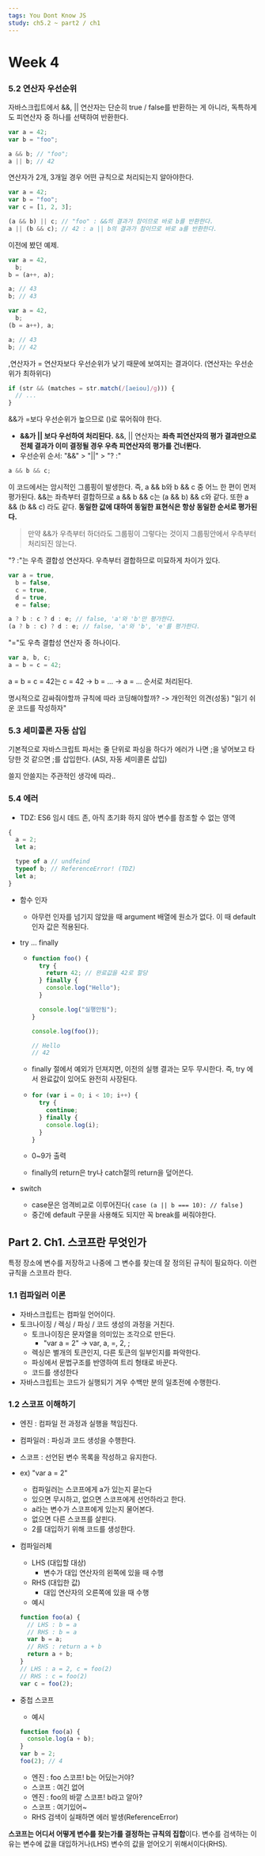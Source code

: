 ```yaml
---
tags: You Dont Know JS
study: ch5.2 ~ part2 / ch1
---
```


# Week 4

### 5.2 연산자 우선순위

자바스크립트에서 &&, || 연산자는 단순히 true / false를 반환하는 게 아니라, 독특하게도 피연산자 중 하나를 선택하여 반환한다.

```javascript
var a = 42;
var b = "foo";

a && b; // "foo";
a || b; // 42
```

연산자가 2개, 3개일 경우 어떤 규칙으로 처리되는지 알아야한다.

```javascript
var a = 42;
var b = "foo";
var c = [1, 2, 3];

(a && b) || c; // "foo" : &&의 결과가 참이므로 바로 b를 반환한다.
a || (b && c); // 42 : a || b의 결과가 참이므로 바로 a를 반환한다.
```

이전에 봤던 예제.

```javascript
var a = 42,
  b;
b = (a++, a);

a; // 43
b; // 43

var a = 42,
  b;
(b = a++), a;

a; // 43
b; // 42
```

,연산자가 = 연산자보다 우선순위가 낮기 때문에 보여지는 결과이다. (연산자는 우선순위가 최하위다)

```javascript
if (str && (matches = str.match(/[aeiou]/g))) {
  // ...
}
```

&&가 =보다 우선순위가 높으므로 ()로 묶어줘야 한다.

- **&&가 || 보다 우선하여 처리된다.** &&, || 연산자는 **좌측 피연산자의 평가 결과만으로 전체 결과가 이미 결정될 경우 우측 피연산자의 평가를 건너뛴다.**
- 우선순위 순서: "&&" > "||" > "? :"

```javascript
a && b && c;
```

이 코드에서는 암시적인 그룹핑이 발생한다. 즉, a && b와 b && c 중 어느 한 편이 먼저 평가된다. &&는 좌측부터 결합하므로 a && b && c는 (a && b) && c와 같다. 또한 a && (b && c) 라도 같다. **동일한 값에 대하여 동일한 표현식은 항상 동일한 순서로 평가된다.**

> 만약 &&가 우측부터 하더라도 그룹핑이 그렇다는 것이지 그룹핑안에서 우측부터 처리되진 않는다.

"? :"는 우측 결합성 연산자다. 우측부터 결합하므로 미묘하게 차이가 있다.

```javascript
var a = true,
  b = false,
  c = true,
  d = true,
  e = false;

a ? b : c ? d : e; // false, 'a'와 'b'만 평가한다.
(a ? b : c) ? d : e; // false, 'a'와 'b', 'e'를 평가한다.
```

"="도 우측 결합성 연산자 중 하나이다.

```javascript
var a, b, c;
a = b = c = 42;
```

a = b = c = 42는 c = 42 -> b = ... -> a = ... 순서로 처리된다.

명시적으로 감싸줘야할까 규칙에 따라 코딩해야할까?
-> 개인적인 의견(성동) "읽기 쉬운 코드를 작성하자"

### 5.3 세미콜론 자동 삽입

기본적으로 자바스크립트 파서는 줄 단위로 파싱을 하다가 에러가 나면 ;을 넣어보고 타당한 것 같으면 ;를 삽입한다. (ASI, 자동 세미콜론 삽입)

쓸지 안쓸지는 주관적인 생각에 따라..

### 5.4 에러

- TDZ: ES6 임시 데드 존, 아직 초기화 하지 않아 변수를 참조할 수 없는 영역

```javascript
{
  a = 2;
  let a;

  type of a // undfeind
  typeof b; // ReferenceError! (TDZ)
  let a;
}
```

- 함수 인자

  - 아무런 인자를 넘기지 않았을 때 argument 배열에 원소가 없다. 이 때 default 인자 값은 적용된다.

- try ... finally

  - ```javascript
    function foo() {
      try {
        return 42; // 완료값을 42로 할당
      } finally {
        console.log("Hello");
      }

      console.log("실행안됨");
    }

    console.log(foo());

    // Hello
    // 42
    ```

  - finally 절에서 예외가 던져지면, 이전의 실행 결과는 모두 무시한다. 즉, try 에서 완료값이 있어도 완전히 사장된다.

  - ```javascript
    for (var i = 0; i < 10; i++) {
      try {
        continue;
      } finally {
        console.log(i);
      }
    }
    ```

  - 0~9가 출력
  - finally의 return은 try나 catch절의 return을 덮어쓴다.

- switch
  - case문은 엄격비교로 이루어진다( `case (a || b === 10): // false` )
  - 중간에 default 구문을 사용해도 되지만 꼭 break를 써줘야한다.

## Part 2. Ch1. 스코프란 무엇인가

특정 장소에 변수를 저장하고 나중에 그 변수를 찾는데 잘 정의된 규칙이 필요하다. 이런 규칙을 스코프라 한다.

### 1.1 컴파일러 이론

- 자바스크립트는 컴파일 언어이다.
- 토크나이징 / 렉싱 / 파싱 / 코드 생성의 과정을 거친다.
  - 토크나이징은 문자열을 의미있는 조각으로 만든다.
    - "var a = 2" -> var, a, =, 2, ;
  - 렉싱은 별개의 토큰인지, 다른 토큰의 일부인지를 파악한다.
  - 파싱에서 문법구조를 반영하여 트리 형태로 바꾼다.
  - 코드를 생성한다
- 자바스크립트는 코드가 실행되기 겨우 수백만 분의 일초전에 수행한다.

### 1.2 스코프 이해하기

- 엔진 : 컴파일 전 과정과 실행을 책임진다.
- 컴파일러 : 파싱과 코드 생성을 수행한다.
- 스코프 : 선언된 변수 목록을 작성하고 유지한다.
- ex) "var a = 2"
  - 컴파일러는 스코프에게 a가 있는지 묻는다
  - 있으면 무시하고, 없으면 스코프에게 선언하라고 한다.
  - a라는 변수가 스코프에게 있는지 물어본다.
  - 없으면 다른 스코프를 살핀다.
  - 2를 대입하기 위해 코드를 생성한다.
- 컴파일러체

  - LHS (대입할 대상)
    - 변수가 대입 연산자의 왼쪽에 있을 때 수행
  - RHS (대입한 값)
    - 대입 연산자의 오른쪽에 있을 때 수행
  - 예시

  ```javascript
  function foo(a) {
    // LHS : b = a
    // RHS : b = a
    var b = a;
    // RHS : return a + b
    return a + b;
  }
  // LHS : a = 2, c = foo(2)
  // RHS : c = foo(2)
  var c = foo(2);
  ```

- 중첩 스코프

  - 예시

  ```javascript
  function foo(a) {
    console.log(a + b);
  }
  var b = 2;
  foo(2); // 4
  ```

  - 엔진 : foo 스코프! b는 어딨는거야?
  - 스코프 : 여긴 없어
  - 엔진 : foo의 바깥 스코프! b라고 알아?
  - 스코프 : 여기있어~
  - RHS 검색이 실패하면 에러 발생(ReferenceError)

**스코프는 어디서 어떻게 변수를 찾는가를 결정하는 규칙의 집합**이다. 변수를 검색하는 이유는 변수에 값을 대입하거나(LHS) 변수의 값을 얻어오기 위해서이다(RHS).
